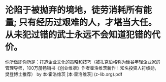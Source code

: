 # 沦陷于被抛弃的境地，徒劳消耗所有能量; 只有经历过艰难的人，才堪当大任。 从未犯过错的武士永远不会知道犯错的代价。

你所做即你所是：打造企业文化的策略和技巧（被扎克伯格称为硅谷年轻企业家的管理导师，100万册畅销书《创业维艰》作者霍洛维茨新作！知名投资人符绩勋，樊登博士推荐） by 本·霍洛维茨 [本·霍洛维茨] (z-lib.org).pdf
